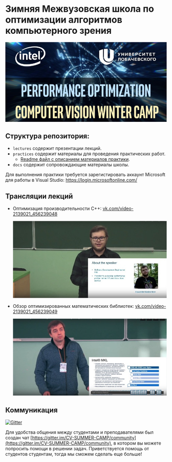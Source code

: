# Зимняя Межвузовская школа по оптимизации алгоритмов компьютерного зрения

![header](docs/header.png)

## Структура репозитория: 

- `lectures` содержит презентации лекций.
- `practices` содержит материалы для проведения практических работ.
    - [Readme файл с описанием материалов практики](practices/PRACTICES.md).
- `docs` содержит сопровождающие материалы школы.

Для выполнения практики требуется зарегистировать аккаунт Microsoft для работы в Visual Studio: https://login.microsoftonline.com/

## Трансляции лекций

 - Оптимизация производительности C++: [vk.com/video-2139021_456239048](https://vk.com/video-2139021_456239048)
 
    [![c++ optimization](docs/cpp_optimization_lecture_img.jpg)](https://vk.com/video-2139021_456239048)
    
 - Обзор оптимизированных математических библиотек: [vk.com/video-2139021_456239049](https://vk.com/video-2139021_456239049)
 
    [![c++ optimization](docs/math_libraries_lecture_img.jpg)](https://vk.com/video-2139021_456239049)

## Коммуникация

[![Gitter](https://badges.gitter.im/CV-SUMMER-CAMP/community.svg)](https://gitter.im/CV-SUMMER-CAMP/community?utm_source=badge&utm_medium=badge&utm_campaign=pr-badge)

Для удобства общения между студентами и преподавателями был создан чат [https://gitter.im/CV-SUMMER-CAMP/community](https://gitter.im/CV-SUMMER-CAMP/community), в котором вы можете попросить помощи в решении задач. Приветствуется помощь от студентов студентам, тогда мы сможем сделать еще больше!
